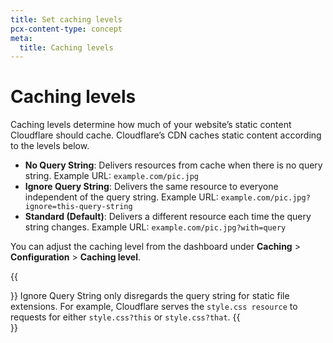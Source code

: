 ```yaml
---
title: Set caching levels
pcx-content-type: concept
meta:
  title: Caching levels
---
```


# Caching levels

Caching levels determine how much of your website’s static content Cloudflare should cache. Cloudflare’s CDN caches static content according to the levels below.

- **No Query String**: Delivers resources from cache when there is no query string. Example URL: `example.com/pic.jpg`
- **Ignore Query String**: Delivers the same resource to everyone independent of the query string. Example URL: `example.com/pic.jpg?ignore=this-query-string`
- **Standard (Default)**: Delivers a different resource each time the query string changes. Example URL: `example.com/pic.jpg?with=query`

You can adjust the caching level from the dashboard under **Caching** > **Configuration** > **Caching level**.

{{<Aside type="note" header="Note">}}
Ignore Query String only disregards the query string for static file extensions. For example, Cloudflare serves the `style.css resource` to requests for either `style.css?this` or `style.css?that`.
{{</Aside>}}